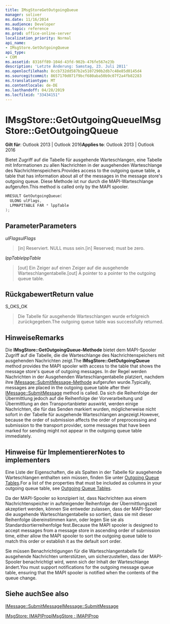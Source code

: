 ```yaml
---
title: IMsgStoreGetOutgoingQueue
manager: soliver
ms.date: 11/16/2014
ms.audience: Developer
ms.topic: reference
ms.prod: office-online-server
localization_priority: Normal
api_name:
- IMsgStore.GetOutgoingQueue
api_type:
- COM
ms.assetid: 8316ff89-104d-43fd-902b-476fe567e23b
description: 'Letzte Änderung: Samstag, 23. Juli 2011'
ms.openlocfilehash: 8ccb732dd587b2e5107290b2db7c48e85d0145d4
ms.sourcegitcommit: 8657170d071f9bcf680aba50b9c07f2a4fb82283
ms.translationtype: MT
ms.contentlocale: de-DE
ms.lasthandoff: 04/28/2019
ms.locfileid: "33434151"
---
```

# <a name="imsgstoregetoutgoingqueue"></a><span data-ttu-id="08ea2-103">IMsgStore::GetOutgoingQueue</span><span class="sxs-lookup"><span data-stu-id="08ea2-103">IMsgStore::GetOutgoingQueue</span></span>

  
  
<span data-ttu-id="08ea2-104">**Gilt für**: Outlook 2013 | Outlook 2016</span><span class="sxs-lookup"><span data-stu-id="08ea2-104">**Applies to**: Outlook 2013 | Outlook 2016</span></span> 
  
<span data-ttu-id="08ea2-105">Bietet Zugriff auf die Tabelle für ausgehende Warteschlangen, eine Tabelle mit Informationen zu allen Nachrichten in der ausgehenden Warteschlange des Nachrichtenspeichers.</span><span class="sxs-lookup"><span data-stu-id="08ea2-105">Provides access to the outgoing queue table, a table that has information about all of the messages in the message store's outgoing queue.</span></span> <span data-ttu-id="08ea2-106">Diese Methode ist nur durch die MAPI-Warteschlange aufgerufen.</span><span class="sxs-lookup"><span data-stu-id="08ea2-106">This method is called only by the MAPI spooler.</span></span>
  
```cpp
HRESULT GetOutgoingQueue(
  ULONG ulFlags,
  LPMAPITABLE FAR * lppTable
);
```

## <a name="parameters"></a><span data-ttu-id="08ea2-107">Parameter</span><span class="sxs-lookup"><span data-stu-id="08ea2-107">Parameters</span></span>

 <span data-ttu-id="08ea2-108">_ulFlags_</span><span class="sxs-lookup"><span data-stu-id="08ea2-108">_ulFlags_</span></span>
  
> <span data-ttu-id="08ea2-109">[in] Reserviert. NULL muss sein.</span><span class="sxs-lookup"><span data-stu-id="08ea2-109">[in] Reserved; must be zero.</span></span>
    
 <span data-ttu-id="08ea2-110">_lppTable_</span><span class="sxs-lookup"><span data-stu-id="08ea2-110">_lppTable_</span></span>
  
> <span data-ttu-id="08ea2-111">[out] Ein Zeiger auf einen Zeiger auf die ausgehende Warteschlangentabelle.</span><span class="sxs-lookup"><span data-stu-id="08ea2-111">[out] A pointer to a pointer to the outgoing queue table.</span></span>
    
## <a name="return-value"></a><span data-ttu-id="08ea2-112">Rückgabewert</span><span class="sxs-lookup"><span data-stu-id="08ea2-112">Return value</span></span>

<span data-ttu-id="08ea2-113">S_OK</span><span class="sxs-lookup"><span data-stu-id="08ea2-113">S_OK</span></span> 
  
> <span data-ttu-id="08ea2-114">Die Tabelle für ausgehende Warteschlangen wurde erfolgreich zurückgegeben.</span><span class="sxs-lookup"><span data-stu-id="08ea2-114">The outgoing queue table was successfully returned.</span></span>
    
## <a name="remarks"></a><span data-ttu-id="08ea2-115">Hinweise</span><span class="sxs-lookup"><span data-stu-id="08ea2-115">Remarks</span></span>

<span data-ttu-id="08ea2-116">Die **IMsgStore::GetOutgoingQueue-Methode** bietet dem MAPI-Spooler Zugriff auf die Tabelle, die die Warteschlange des Nachrichtenspeichers mit ausgehenden Nachrichten zeigt.</span><span class="sxs-lookup"><span data-stu-id="08ea2-116">The **IMsgStore::GetOutgoingQueue** method provides the MAPI spooler with access to the table that shows the message store's queue of outgoing messages.</span></span> <span data-ttu-id="08ea2-117">In der Regel werden Nachrichten in der Ausgehenden Warteschlangentabelle platziert, nachdem ihre [IMessage::SubmitMessage-Methode](imessage-submitmessage.md) aufgerufen wurde.</span><span class="sxs-lookup"><span data-stu-id="08ea2-117">Typically, messages are placed in the outgoing queue table after their [IMessage::SubmitMessage](imessage-submitmessage.md) method is called.</span></span> <span data-ttu-id="08ea2-118">Da sich die Reihenfolge der Übermittlung jedoch auf die Reihenfolge der Vorverarbeitung und Übermittlung an den Transportanbieter auswirkt, werden einige Nachrichten, die für das Senden markiert wurden, möglicherweise nicht sofort in der Tabelle für ausgehende Warteschlangen angezeigt.</span><span class="sxs-lookup"><span data-stu-id="08ea2-118">However, because the order of submission affects the order of preprocessing and submission to the transport provider, some messages that have been marked for sending might not appear in the outgoing queue table immediately.</span></span> 
  
## <a name="notes-to-implementers"></a><span data-ttu-id="08ea2-119">Hinweise für Implementierer</span><span class="sxs-lookup"><span data-stu-id="08ea2-119">Notes to implementers</span></span>

<span data-ttu-id="08ea2-120">Eine Liste der Eigenschaften, die als Spalten in der Tabelle für ausgehende Warteschlangen enthalten sein müssen, finden Sie unter [Outgoing Queue Tables](outgoing-queue-tables.md).</span><span class="sxs-lookup"><span data-stu-id="08ea2-120">For a list of the properties that must be included as columns in your outgoing queue table, see [Outgoing Queue Tables](outgoing-queue-tables.md).</span></span> 
  
<span data-ttu-id="08ea2-121">Da der MAPI-Spooler so konzipiert ist, dass Nachrichten aus einem Nachrichtenspeicher in aufsteigender Reihenfolge der Übermittlungszeit akzeptiert werden, können Sie entweder zulassen, dass der MAPI-Spooler die ausgehende Warteschlangentabelle so sortiert, dass sie mit dieser Reihenfolge übereinstimmen kann, oder legen Sie sie als Standardsortierreihenfolge fest.</span><span class="sxs-lookup"><span data-stu-id="08ea2-121">Because the MAPI spooler is designed to accept messages from a message store in ascending order of submission time, either allow the MAPI spooler to sort the outgoing queue table to match this order or establish it as the default sort order.</span></span>
  
<span data-ttu-id="08ea2-122">Sie müssen Benachrichtigungen für die Warteschlangentabelle für ausgehende Nachrichten unterstützen, um sicherzustellen, dass der MAPI-Spooler benachrichtigt wird, wenn sich der Inhalt der Warteschlange ändert.</span><span class="sxs-lookup"><span data-stu-id="08ea2-122">You must support notifications for the outgoing message queue table, ensuring that the MAPI spooler is notified when the contents of the queue change.</span></span> 
  
## <a name="see-also"></a><span data-ttu-id="08ea2-123">Siehe auch</span><span class="sxs-lookup"><span data-stu-id="08ea2-123">See also</span></span>



[<span data-ttu-id="08ea2-124">IMessage::SubmitMessage</span><span class="sxs-lookup"><span data-stu-id="08ea2-124">IMessage::SubmitMessage</span></span>](imessage-submitmessage.md)
  
[<span data-ttu-id="08ea2-125">IMsgStore: IMAPIProp</span><span class="sxs-lookup"><span data-stu-id="08ea2-125">IMsgStore : IMAPIProp</span></span>](imsgstoreimapiprop.md)

